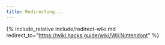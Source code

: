 ```yaml
---
title: Redirecting...
---
```


{% include_relative include/redirect-wiki.md redirect_to="https://wiki.hacks.guide/wiki/Wii:Nintendont" %}
